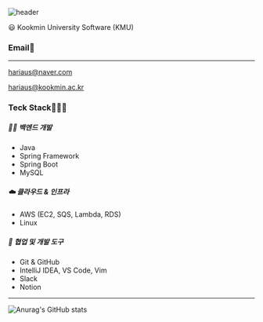 ![header](https://capsule-render.vercel.app/api?type=wave&color=auto&height=300&section=header&text=%20SUNMI-KIM&fontSize=90)

<aside>
😃 Kookmin University Software (KMU) 

</aside>

### Email📧

---

hariaus@naver.com

hariaus@kookmin.ac.kr

### Teck Stack🧑🏼‍💻

##### 🧑‍💻 **백엔드 개발**

- Java
- Spring Framework
- Spring Boot
- MySQL

##### ☁️ **클라우드 & 인프라**

- AWS (EC2, SQS, Lambda, RDS)
- Linux

##### 🤝 **협업 및 개발 도구**

- Git & GitHub
- IntelliJ IDEA, VS Code, Vim
- Slack
- Notion

---

![Anurag's GitHub stats](https://github-readme-stats.vercel.app/api?username=SUNMI-KIM&show_icons=true&theme=radical)
